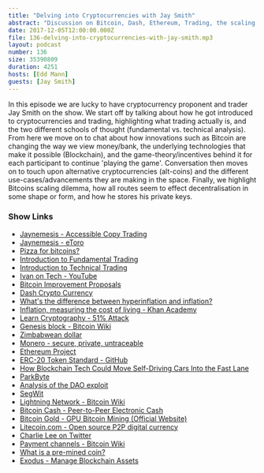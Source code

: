 ```yaml
---
title: "Delving into Cryptocurrencies with Jay Smith"
abstract: "Discussion on Bitcoin, Dash, Ethereum, Trading, the scaling dilemma and so much more..."
date: 2017-12-05T12:00:00.000Z
file: 136-delving-into-cryptocurrencies-with-jay-smith.mp3
layout: podcast
number: 136
size: 35390809
duration: 4251
hosts: [Edd Mann]
guests: [Jay Smith]
---
```


In this episode we are lucky to have cryptocurrency proponent and trader Jay Smith on the show.
We start off by talking about how he got introduced to cryptocurrencies and trading, highlighting what trading actually is, and the two different schools of thought (fundamental vs. technical analysis).
From here we move on to chat about how innovations such as Bitcoin are changing the way we view money/bank, the underlying technologies that make it possible (Blockchain), and the game-theory/incentives behind it for each participant to continue 'playing the game'.
Conversation then moves on to touch upon alternative cryptocurrencies (alt-coins) and the different use-cases/advancements they are making in the space.
Finally, we highlight Bitcoins scaling dilemma, how all routes seem to effect decentralisation in some shape or form, and how he stores his private keys.

### Show Links

- [Jaynemesis - Accessible Copy Trading](https://www.jaynemesis.com/)
- [Jaynemesis - eToro](https://www.etoro.com/people/jaynemesis)
- [Pizza for bitcoins?](https://bitcointalk.org/index.php?topic=137.0)
- [Introduction to Fundamental Trading](https://www.investopedia.com/articles/trading/02/100102.asp)
- [Introduction to Technical Trading](https://www.investopedia.com/articles/trading/02/091802.asp)
- [Ivan on Tech - YouTube](https://www.youtube.com/channel/UCrYmtJBtLdtm2ov84ulV-yg)
- [Bitcoin Improvement Proposals](https://en.bitcoin.it/wiki/Bitcoin_Improvement_Proposals)
- [Dash Crypto Currency](https://www.dash.org/)
- [What's the difference between hyperinflation and inflation?](https://www.investopedia.com/ask/answers/111314/whats-difference-between-hyperinflation-and-inflation.asp)
- [Inflation, measuring the cost of living - Khan Academy](https://www.khanacademy.org/economics-finance-domain/macroeconomics/inflation-topic)
- [Learn Cryptography - 51% Attack](https://learncryptography.com/cryptocurrency/51-attack)
- [Genesis block - Bitcoin Wiki](https://en.bitcoin.it/wiki/Genesis_block)
- [Zimbabwean dollar](https://en.wikipedia.org/wiki/Zimbabwean_dollar)
- [Monero - secure, private, untraceable](https://getmonero.org/)
- [Ethereum Project](https://www.ethereum.org/)
- [ERC-20 Token Standard - GitHub](https://github.com/ethereum/EIPs/blob/master/EIPS/eip-20-token-standard.md)
- [How Blockchain Tech Could Move Self-Driving Cars Into the Fast Lane](https://www.coindesk.com/blockchain-move-self-driving-cars-fast-lane/)
- [ParkByte](https://www.parkbyte.com/)
- [Analysis of the DAO exploit](http://hackingdistributed.com/2016/06/18/analysis-of-the-dao-exploit/)
- [SegWit](https://en.wikipedia.org/wiki/SegWit)
- [Lightning Network - Bitcoin Wiki](https://en.bitcoin.it/wiki/Lightning_Network)
- [Bitcoin Cash - Peer-to-Peer Electronic Cash](https://www.bitcoincash.org/)
- [Bitcoin Gold - GPU Bitcoin Mining (Official Website)](https://bitcoingold.org/)
- [Litecoin.com - Open source P2P digital currency](https://litecoin.com/)
- [Charlie Lee on Twitter](https://twitter.com/SatoshiLite)
- [Payment channels - Bitcoin Wiki](https://en.bitcoin.it/wiki/Payment_channels)
- [What is a pre-mined coin?](https://www.quora.com/What-is-a-pre-mined-coin)
- [Exodus - Manage Blockchain Assets](https://www.exodus.io/)
